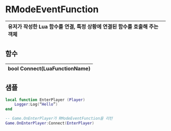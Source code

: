 # **RModeEventFunction**

| **유저가 작성한 Lua 함수를 연결, 특정 상황에 연결된 함수를 호출해 주는 객체** |
| :--- |
## **함수**

| **bool Connect(LuaFunctionName)** |
| :--- |
## **샘플**

```lua
local function EnterPlayer (Player)
	Logger:Log(“Hello”)
end

-- Game.OnEnterPlayer가 RModeEventFunction을 리턴
Game.OnEnterPlayer:Connect(EnterPlayer)	 
```
